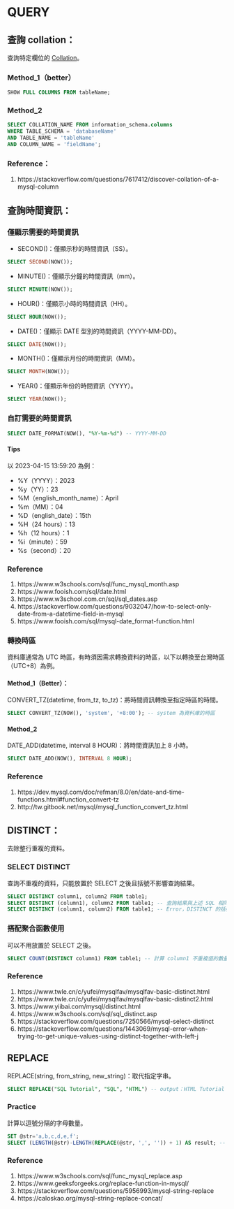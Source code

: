 # QUERY
## 查詢 collation：
查詢特定欄位的 <a href="https://github.com/Yintc123/SQL/tree/main/Error#note">Collation</a>。
### Method_1（better）
```SQL
SHOW FULL COLUMNS FROM tableName;
```
### Method_2
```SQL
SELECT COLLATION_NAME FROM information_schema.columns
WHERE TABLE_SCHEMA = 'databaseName' 
AND TABLE_NAME = 'tableName'
AND COLUMN_NAME = 'fieldName';
```
### Reference：
<ol>
    <li>https://stackoverflow.com/questions/7617412/discover-collation-of-a-mysql-column</li>
</ol>

## 查詢時間資訊：
### 僅顯示需要的時間資訊
- SECOND()：僅顯示秒的時間資訊（SS）。
```SQL
SELECT SECOND(NOW());
```
- MINUTE()：僅顯示分鐘的時間資訊（mm）。
```SQL
SELECT MINUTE(NOW());
```
- HOUR()：僅顯示小時的時間資訊（HH）。
```SQL
SELECT HOUR(NOW());
```
- DATE()：僅顯示 DATE 型別的時間資訊（YYYY-MM-DD）。
```SQL
SELECT DATE(NOW());
```
- MONTH()：僅顯示月份的時間資訊（MM）。
```SQL
SELECT MONTH(NOW());
```
- YEAR()：僅顯示年份的時間資訊（YYYY）。
```SQL
SELECT YEAR(NOW());
```
### 自訂需要的時間資訊
```SQL
SELECT DATE_FORMAT(NOW(), "%Y-%m-%d") -- YYYY-MM-DD
```
#### Tips
以 2023-04-15 13:59:20 為例：
- %Y（YYYY）：2023
- %y（YY）：23
- %M（english_month_name）：April
- %m（MM）：04
- %D（english_date）：15th
- %H（24 hours）：13
- %h（12 hours）：1
- %i（minute）：59
- %s（second）：20
### Reference
<ol>
    <li>https://www.w3schools.com/sql/func_mysql_month.asp</li>
    <li>https://www.fooish.com/sql/date.html</li>
    <li>https://www.w3school.com.cn/sql/sql_dates.asp</li>
    <li>https://stackoverflow.com/questions/9032047/how-to-select-only-date-from-a-datetime-field-in-mysql</li>
    <li>https://www.fooish.com/sql/mysql-date_format-function.html</li>
</ol>

### 轉換時區
資料庫通常為 UTC 時區，有時須因需求轉換資料的時區，以下以轉換至台灣時區（UTC+8）為例。
#### Method_1（Better）：
CONVERT_TZ(datetime, from_tz, to_tz)：將時間資訊轉換至指定時區的時間。
```SQL
SELECT CONVERT_TZ(NOW(), 'system', '+8:00'); -- system 為資料庫的時區
```
#### Method_2
DATE_ADD(datetime, interval 8 HOUR)：將時間資訊加上 8 小時。
```SQL
SELECT DATE_ADD(NOW(), INTERVAL 8 HOUR);
```
### Reference
<ol>
    <li>https://dev.mysql.com/doc/refman/8.0/en/date-and-time-functions.html#function_convert-tz</li>
    <li>http://tw.gitbook.net/mysql/mysql_function_convert_tz.html</li>
</ol>

## DISTINCT：
去除整行重複的資料。
### SELECT DISTINCT
查詢不重複的資料，只能放置於 SELECT 之後且括號不影響查詢結果。
```SQL
SELECT DISTINCT column1, column2 FROM table1;
SELECT DISTINCT (column1), column2 FROM table1; -- 查詢結果與上述 SQL 相同
SELECT DISTINCT (column1, column2) FROM table1; -- Error，DISTINCT 的括號內僅能放置一欄位
```
### 搭配聚合函數使用
可以不用放置於 SELECT 之後。
```SQL
SELECT COUNT(DISTINCT column1) FROM table1; -- 計算 column1 不重複值的數量
```
### Reference
<ol>
    <li>https://www.twle.cn/c/yufei/mysqlfav/mysqlfav-basic-distinct.html</li>
    <li>https://www.twle.cn/c/yufei/mysqlfav/mysqlfav-basic-distinct2.html</li>
    <li>https://www.yiibai.com/mysql/distinct.html</li>
    <li>https://www.w3schools.com/sql/sql_distinct.asp</li>
    <li>https://stackoverflow.com/questions/7250566/mysql-select-distinct</li>
    <li>https://stackoverflow.com/questions/1443069/mysql-error-when-trying-to-get-unique-values-using-distinct-together-with-left-j</li>
</ol>

## REPLACE
REPLACE(string, from_string, new_string)：取代指定字串。
```SQL
SELECT REPLACE("SQL Tutorial", "SQL", "HTML") -- output：HTML Tutorial
```
### Practice
計算以逗號分隔的字母數量。
```SQL
SET @str='a,b,c,d,e,f';
SELECT (LENGTH(@str)-LENGTH(REPLACE(@str, ',', '')) + 1) AS result; -- output：6
```
### Reference
<ol>
    <li>https://www.w3schools.com/sql/func_mysql_replace.asp</li>
    <li>https://www.geeksforgeeks.org/replace-function-in-mysql/</li>
    <li>https://stackoverflow.com/questions/5956993/mysql-string-replace</li>
    <li>https://caloskao.org/mysql-string-replace-concat/</li>
</ol>
